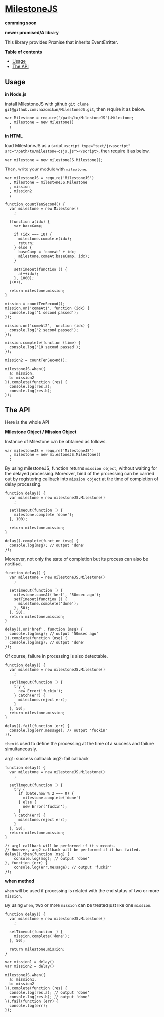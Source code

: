 <a name="README">[MilestoneJS](https://github.com/nazomikan/MilestoneJS)</a>
=======

**comming soon**

**newer promised/A library**


This library provides Promise that inherits EventEmitter.


**Table of contents**

* [Usage](#Usage)
* [The API](#TheAPI)

## <a name="Usage">Usage</a>

**in Node.js**

install MilestoneJS with github `git clone git@github.com:nazomikan/MilestoneJS.git`, then require it as below.

    var Milestone = require('/path/to/MilestoneJS').Milestone;
      , milestone = new Milestone()
      ;

**in HTML**

load MilestoneJS as a script `<script type="text/javascript" src="/path/to/milestone-csjs.js"></script>`, then require it as below.

    var milestone = new milestoneJS.Milestone();

Then, write your module with `milestone`.

    var milestoneJS = require('MilestoneJS')
      , Milestone = milestoneJS.Milestone
      , mission
      , mission2
      ;

    function countTenSecond() {
      var milestone = new Milestone()
        ;

      (function a(idx) {
        var baseCamp;
        
        if (idx === 10) {
          milestone.complete(idx);
          return;
        } else {
          baseCamp = 'comeAt' + idx;
          milestone.comeAt(baseCamp, idx);
        }

        setTimeout(function () {
          a(++idx);
        }, 1000);
      }(0));

      return milestone.mission;
    }

    mission = countTenSecond();
    mission.on('comeAt1', function (idx) {
      console.log('1 second passed');
    });

    mission.on('comeAt2', function (idx) {
      console.log('2 second passed');
    });

    mission.complete(function (time) {
      console.log('10 second passed');
    });

    mission2 = countTenSecond();

    milestoneJS.when({
      a: mission,
      b: mission2
    }).complete(function (res) {
      console.log(res.a);
      console.log(res.b);
    });

## <a name="TheAPI">The API</a>

Here is the whole API

**Milestone Object / Mission Object**

Instance of Milestone can be obtained as follows. 

    var milestoneJS = require('MilestoneJS')
      , milestone = new milestoneJS.Milestone()
      ;

By using milestoneJS, function returns `mission object`, without waiting for the delayed processing. 
Moreover, bind of the processing can be carried out by registering callback into `mission object` at the time of completion of delay processing. 

    function delay() {
      var milestone = new milestoneJS.Milestone()
        ;
      
      setTimeout(function () {
      	milestone.complete('done');
      }, 100);
       
      return milestone.mission;
    }
    
    delay().complete(function (msg) {
      console.log(msg); // output 'done'
    });

Moreover, not only the state of completion but its process can also be notified. 

    function delay() {
      var milestone = new milestoneJS.Milestone()
        ;
      
      setTimeout(function () {
      	milestone.cameAt('herf', '50msec ago');
      	setTimeout(function () {
      	  milestone.complete('done');
      	}, 50);
      }, 50);
      return milestone.mission;
    }
    
    delay().on('href', function (msg) {
      console.log(msg); // output '50msec ago'
    }).complete(function (msg) {
      console.log(msg); // output 'done'
    });

Of course, failure in processing is also detectable. 

    function delay() {
      var milestone = new milestoneJS.Milestone()
        ;
      
      setTimeout(function () {
      	try {
      	  new Error('fuckin');
      	} catch(err) {
      	  milestone.reject(err);
      	}
      }, 50);
      return milestone.mission;
    }
    
    delay().fail(function (err) {
      console.log(err.message); // output 'fuckin'
    });

`then` is used to define the processing at the time of a success and failure simultaneously.

arg1: success callback
arg2: fail callback

    function delay() {
      var milestone = new milestoneJS.Milestone()
        ;
      
      setTimeout(function () {
      	try {
      	  if (Date.now % 2 === 0) {
      	    milestone.complete('done')
      	  } else {
      	    new Error('fuckin');
      	  }
      	} catch(err) {
      	  milestone.reject(err);
      	}
      }, 50);
      return milestone.mission;
    }
    
    // arg1 callback will be performed if it succeeds. 
    // However, arg2 callback will be performed if it has failed. 
    delay().then(function (msg) {
    	console.log(msg); // output 'done'
    }, function (err) {
    	console.log(err.message); // output 'fuckin'
    });


**when method**

`when` will be used if processing is related with the end status of two or more `mission`. 

By using `when`, two or more `mission` can be treated just like one `mission`. 

    function delay() {
      var milestone = new milestoneJS.Milestone()
        ;
      
      setTimeout(function () {
      	mission.complete('done');
      }, 50);
    
      return milestone.mission;
    }
    
    var mission1 = delay();
    var mission2 = delay();
    
    milestoneJS.when({
      a: mission1,
      b: mission2
    }).complete(function (res) {
      console.log(res.a); // output 'done'
      console.log(res.b); // output 'done'
    }).fail(function (err) {
      console.log(err);
    });
